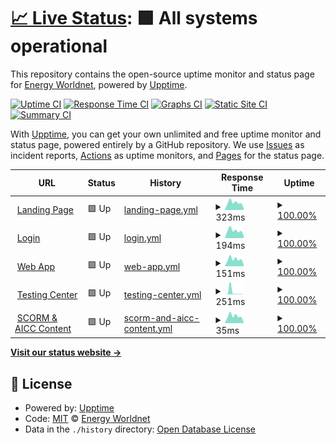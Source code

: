 # [📈 Live Status](https://status.energyworldnet.com): <!--live status--> **🟩 All systems operational**

This repository contains the open-source uptime monitor and status page for [Energy Worldnet](https://www.energyworldnet.com), powered by [Upptime](https://github.com/upptime/upptime).

[![Uptime CI](https://github.com/energyworldnet/status/workflows/Uptime%20CI/badge.svg)](https://github.com/energyworldnet/status/actions?query=workflow%3A%22Uptime+CI%22)
[![Response Time CI](https://github.com/energyworldnet/status/workflows/Response%20Time%20CI/badge.svg)](https://github.com/energyworldnet/status/actions?query=workflow%3A%22Response+Time+CI%22)
[![Graphs CI](https://github.com/energyworldnet/status/workflows/Graphs%20CI/badge.svg)](https://github.com/energyworldnet/status/actions?query=workflow%3A%22Graphs+CI%22)
[![Static Site CI](https://github.com/energyworldnet/status/workflows/Static%20Site%20CI/badge.svg)](https://github.com/energyworldnet/status/actions?query=workflow%3A%22Static+Site+CI%22)
[![Summary CI](https://github.com/energyworldnet/status/workflows/Summary%20CI/badge.svg)](https://github.com/energyworldnet/status/actions?query=workflow%3A%22Summary+CI%22)

With [Upptime](https://upptime.js.org), you can get your own unlimited and free uptime monitor and status page, powered entirely by a GitHub repository. We use [Issues](https://github.com/energyworldnet/status/issues) as incident reports, [Actions](https://github.com/energyworldnet/status/actions) as uptime monitors, and [Pages](https://status.energyworldnet.com) for the status page.

<!--start: status pages-->
<!-- This summary is generated by Upptime (https://github.com/upptime/upptime) -->
<!-- Do not edit this manually, your changes will be overwritten -->
<!-- prettier-ignore -->
| URL | Status | History | Response Time | Uptime |
| --- | ------ | ------- | ------------- | ------ |
| <img alt="" src="https://favicons.githubusercontent.com/www.energyworldnet.com" height="13"> [Landing Page](https://www.energyworldnet.com) | 🟩 Up | [landing-page.yml](https://github.com/energyworldnet/status/commits/HEAD/history/landing-page.yml) | <details><summary><img alt="Response time graph" src="./graphs/landing-page/response-time-week.png" height="20"> 323ms</summary><br><a href="https://status.energyworldnet.com/history/landing-page"><img alt="Response time 286" src="https://img.shields.io/endpoint?url=https%3A%2F%2Fraw.githubusercontent.com%2Fenergyworldnet%2Fstatus%2FHEAD%2Fapi%2Flanding-page%2Fresponse-time.json"></a><br><a href="https://status.energyworldnet.com/history/landing-page"><img alt="24-hour response time 87" src="https://img.shields.io/endpoint?url=https%3A%2F%2Fraw.githubusercontent.com%2Fenergyworldnet%2Fstatus%2FHEAD%2Fapi%2Flanding-page%2Fresponse-time-day.json"></a><br><a href="https://status.energyworldnet.com/history/landing-page"><img alt="7-day response time 323" src="https://img.shields.io/endpoint?url=https%3A%2F%2Fraw.githubusercontent.com%2Fenergyworldnet%2Fstatus%2FHEAD%2Fapi%2Flanding-page%2Fresponse-time-week.json"></a><br><a href="https://status.energyworldnet.com/history/landing-page"><img alt="30-day response time 242" src="https://img.shields.io/endpoint?url=https%3A%2F%2Fraw.githubusercontent.com%2Fenergyworldnet%2Fstatus%2FHEAD%2Fapi%2Flanding-page%2Fresponse-time-month.json"></a><br><a href="https://status.energyworldnet.com/history/landing-page"><img alt="1-year response time 286" src="https://img.shields.io/endpoint?url=https%3A%2F%2Fraw.githubusercontent.com%2Fenergyworldnet%2Fstatus%2FHEAD%2Fapi%2Flanding-page%2Fresponse-time-year.json"></a></details> | <details><summary><a href="https://status.energyworldnet.com/history/landing-page">100.00%</a></summary><a href="https://status.energyworldnet.com/history/landing-page"><img alt="All-time uptime 100.00%" src="https://img.shields.io/endpoint?url=https%3A%2F%2Fraw.githubusercontent.com%2Fenergyworldnet%2Fstatus%2FHEAD%2Fapi%2Flanding-page%2Fuptime.json"></a><br><a href="https://status.energyworldnet.com/history/landing-page"><img alt="24-hour uptime 100.00%" src="https://img.shields.io/endpoint?url=https%3A%2F%2Fraw.githubusercontent.com%2Fenergyworldnet%2Fstatus%2FHEAD%2Fapi%2Flanding-page%2Fuptime-day.json"></a><br><a href="https://status.energyworldnet.com/history/landing-page"><img alt="7-day uptime 100.00%" src="https://img.shields.io/endpoint?url=https%3A%2F%2Fraw.githubusercontent.com%2Fenergyworldnet%2Fstatus%2FHEAD%2Fapi%2Flanding-page%2Fuptime-week.json"></a><br><a href="https://status.energyworldnet.com/history/landing-page"><img alt="30-day uptime 100.00%" src="https://img.shields.io/endpoint?url=https%3A%2F%2Fraw.githubusercontent.com%2Fenergyworldnet%2Fstatus%2FHEAD%2Fapi%2Flanding-page%2Fuptime-month.json"></a><br><a href="https://status.energyworldnet.com/history/landing-page"><img alt="1-year uptime 100.00%" src="https://img.shields.io/endpoint?url=https%3A%2F%2Fraw.githubusercontent.com%2Fenergyworldnet%2Fstatus%2FHEAD%2Fapi%2Flanding-page%2Fuptime-year.json"></a></details>
| <img alt="" src="https://favicons.githubusercontent.com/auth.energyworldnet.com" height="13"> [Login](https://auth.energyworldnet.com/static/login) | 🟩 Up | [login.yml](https://github.com/energyworldnet/status/commits/HEAD/history/login.yml) | <details><summary><img alt="Response time graph" src="./graphs/login/response-time-week.png" height="20"> 194ms</summary><br><a href="https://status.energyworldnet.com/history/login"><img alt="Response time 287" src="https://img.shields.io/endpoint?url=https%3A%2F%2Fraw.githubusercontent.com%2Fenergyworldnet%2Fstatus%2FHEAD%2Fapi%2Flogin%2Fresponse-time.json"></a><br><a href="https://status.energyworldnet.com/history/login"><img alt="24-hour response time 64" src="https://img.shields.io/endpoint?url=https%3A%2F%2Fraw.githubusercontent.com%2Fenergyworldnet%2Fstatus%2FHEAD%2Fapi%2Flogin%2Fresponse-time-day.json"></a><br><a href="https://status.energyworldnet.com/history/login"><img alt="7-day response time 194" src="https://img.shields.io/endpoint?url=https%3A%2F%2Fraw.githubusercontent.com%2Fenergyworldnet%2Fstatus%2FHEAD%2Fapi%2Flogin%2Fresponse-time-week.json"></a><br><a href="https://status.energyworldnet.com/history/login"><img alt="30-day response time 157" src="https://img.shields.io/endpoint?url=https%3A%2F%2Fraw.githubusercontent.com%2Fenergyworldnet%2Fstatus%2FHEAD%2Fapi%2Flogin%2Fresponse-time-month.json"></a><br><a href="https://status.energyworldnet.com/history/login"><img alt="1-year response time 287" src="https://img.shields.io/endpoint?url=https%3A%2F%2Fraw.githubusercontent.com%2Fenergyworldnet%2Fstatus%2FHEAD%2Fapi%2Flogin%2Fresponse-time-year.json"></a></details> | <details><summary><a href="https://status.energyworldnet.com/history/login">100.00%</a></summary><a href="https://status.energyworldnet.com/history/login"><img alt="All-time uptime 99.97%" src="https://img.shields.io/endpoint?url=https%3A%2F%2Fraw.githubusercontent.com%2Fenergyworldnet%2Fstatus%2FHEAD%2Fapi%2Flogin%2Fuptime.json"></a><br><a href="https://status.energyworldnet.com/history/login"><img alt="24-hour uptime 100.00%" src="https://img.shields.io/endpoint?url=https%3A%2F%2Fraw.githubusercontent.com%2Fenergyworldnet%2Fstatus%2FHEAD%2Fapi%2Flogin%2Fuptime-day.json"></a><br><a href="https://status.energyworldnet.com/history/login"><img alt="7-day uptime 100.00%" src="https://img.shields.io/endpoint?url=https%3A%2F%2Fraw.githubusercontent.com%2Fenergyworldnet%2Fstatus%2FHEAD%2Fapi%2Flogin%2Fuptime-week.json"></a><br><a href="https://status.energyworldnet.com/history/login"><img alt="30-day uptime 100.00%" src="https://img.shields.io/endpoint?url=https%3A%2F%2Fraw.githubusercontent.com%2Fenergyworldnet%2Fstatus%2FHEAD%2Fapi%2Flogin%2Fuptime-month.json"></a><br><a href="https://status.energyworldnet.com/history/login"><img alt="1-year uptime 99.97%" src="https://img.shields.io/endpoint?url=https%3A%2F%2Fraw.githubusercontent.com%2Fenergyworldnet%2Fstatus%2FHEAD%2Fapi%2Flogin%2Fuptime-year.json"></a></details>
| <img alt="" src="https://favicons.githubusercontent.com/www.energyworldnet.com" height="13"> [Web App](https://www.energyworldnet.com/PROIINET/Login) | 🟩 Up | [web-app.yml](https://github.com/energyworldnet/status/commits/HEAD/history/web-app.yml) | <details><summary><img alt="Response time graph" src="./graphs/web-app/response-time-week.png" height="20"> 151ms</summary><br><a href="https://status.energyworldnet.com/history/web-app"><img alt="Response time 218" src="https://img.shields.io/endpoint?url=https%3A%2F%2Fraw.githubusercontent.com%2Fenergyworldnet%2Fstatus%2FHEAD%2Fapi%2Fweb-app%2Fresponse-time.json"></a><br><a href="https://status.energyworldnet.com/history/web-app"><img alt="24-hour response time 32" src="https://img.shields.io/endpoint?url=https%3A%2F%2Fraw.githubusercontent.com%2Fenergyworldnet%2Fstatus%2FHEAD%2Fapi%2Fweb-app%2Fresponse-time-day.json"></a><br><a href="https://status.energyworldnet.com/history/web-app"><img alt="7-day response time 151" src="https://img.shields.io/endpoint?url=https%3A%2F%2Fraw.githubusercontent.com%2Fenergyworldnet%2Fstatus%2FHEAD%2Fapi%2Fweb-app%2Fresponse-time-week.json"></a><br><a href="https://status.energyworldnet.com/history/web-app"><img alt="30-day response time 113" src="https://img.shields.io/endpoint?url=https%3A%2F%2Fraw.githubusercontent.com%2Fenergyworldnet%2Fstatus%2FHEAD%2Fapi%2Fweb-app%2Fresponse-time-month.json"></a><br><a href="https://status.energyworldnet.com/history/web-app"><img alt="1-year response time 218" src="https://img.shields.io/endpoint?url=https%3A%2F%2Fraw.githubusercontent.com%2Fenergyworldnet%2Fstatus%2FHEAD%2Fapi%2Fweb-app%2Fresponse-time-year.json"></a></details> | <details><summary><a href="https://status.energyworldnet.com/history/web-app">100.00%</a></summary><a href="https://status.energyworldnet.com/history/web-app"><img alt="All-time uptime 99.90%" src="https://img.shields.io/endpoint?url=https%3A%2F%2Fraw.githubusercontent.com%2Fenergyworldnet%2Fstatus%2FHEAD%2Fapi%2Fweb-app%2Fuptime.json"></a><br><a href="https://status.energyworldnet.com/history/web-app"><img alt="24-hour uptime 100.00%" src="https://img.shields.io/endpoint?url=https%3A%2F%2Fraw.githubusercontent.com%2Fenergyworldnet%2Fstatus%2FHEAD%2Fapi%2Fweb-app%2Fuptime-day.json"></a><br><a href="https://status.energyworldnet.com/history/web-app"><img alt="7-day uptime 100.00%" src="https://img.shields.io/endpoint?url=https%3A%2F%2Fraw.githubusercontent.com%2Fenergyworldnet%2Fstatus%2FHEAD%2Fapi%2Fweb-app%2Fuptime-week.json"></a><br><a href="https://status.energyworldnet.com/history/web-app"><img alt="30-day uptime 100.00%" src="https://img.shields.io/endpoint?url=https%3A%2F%2Fraw.githubusercontent.com%2Fenergyworldnet%2Fstatus%2FHEAD%2Fapi%2Fweb-app%2Fuptime-month.json"></a><br><a href="https://status.energyworldnet.com/history/web-app"><img alt="1-year uptime 99.90%" src="https://img.shields.io/endpoint?url=https%3A%2F%2Fraw.githubusercontent.com%2Fenergyworldnet%2Fstatus%2FHEAD%2Fapi%2Fweb-app%2Fuptime-year.json"></a></details>
| <img alt="" src="https://favicons.githubusercontent.com/www.energyworldnet.com" height="13"> [Testing Center](https://www.energyworldnet.com/TestCenter/Complete) | 🟩 Up | [testing-center.yml](https://github.com/energyworldnet/status/commits/HEAD/history/testing-center.yml) | <details><summary><img alt="Response time graph" src="./graphs/testing-center/response-time-week.png" height="20"> 251ms</summary><br><a href="https://status.energyworldnet.com/history/testing-center"><img alt="Response time 549" src="https://img.shields.io/endpoint?url=https%3A%2F%2Fraw.githubusercontent.com%2Fenergyworldnet%2Fstatus%2FHEAD%2Fapi%2Ftesting-center%2Fresponse-time.json"></a><br><a href="https://status.energyworldnet.com/history/testing-center"><img alt="24-hour response time 4" src="https://img.shields.io/endpoint?url=https%3A%2F%2Fraw.githubusercontent.com%2Fenergyworldnet%2Fstatus%2FHEAD%2Fapi%2Ftesting-center%2Fresponse-time-day.json"></a><br><a href="https://status.energyworldnet.com/history/testing-center"><img alt="7-day response time 251" src="https://img.shields.io/endpoint?url=https%3A%2F%2Fraw.githubusercontent.com%2Fenergyworldnet%2Fstatus%2FHEAD%2Fapi%2Ftesting-center%2Fresponse-time-week.json"></a><br><a href="https://status.energyworldnet.com/history/testing-center"><img alt="30-day response time 395" src="https://img.shields.io/endpoint?url=https%3A%2F%2Fraw.githubusercontent.com%2Fenergyworldnet%2Fstatus%2FHEAD%2Fapi%2Ftesting-center%2Fresponse-time-month.json"></a><br><a href="https://status.energyworldnet.com/history/testing-center"><img alt="1-year response time 549" src="https://img.shields.io/endpoint?url=https%3A%2F%2Fraw.githubusercontent.com%2Fenergyworldnet%2Fstatus%2FHEAD%2Fapi%2Ftesting-center%2Fresponse-time-year.json"></a></details> | <details><summary><a href="https://status.energyworldnet.com/history/testing-center">100.00%</a></summary><a href="https://status.energyworldnet.com/history/testing-center"><img alt="All-time uptime 100.00%" src="https://img.shields.io/endpoint?url=https%3A%2F%2Fraw.githubusercontent.com%2Fenergyworldnet%2Fstatus%2FHEAD%2Fapi%2Ftesting-center%2Fuptime.json"></a><br><a href="https://status.energyworldnet.com/history/testing-center"><img alt="24-hour uptime 100.00%" src="https://img.shields.io/endpoint?url=https%3A%2F%2Fraw.githubusercontent.com%2Fenergyworldnet%2Fstatus%2FHEAD%2Fapi%2Ftesting-center%2Fuptime-day.json"></a><br><a href="https://status.energyworldnet.com/history/testing-center"><img alt="7-day uptime 100.00%" src="https://img.shields.io/endpoint?url=https%3A%2F%2Fraw.githubusercontent.com%2Fenergyworldnet%2Fstatus%2FHEAD%2Fapi%2Ftesting-center%2Fuptime-week.json"></a><br><a href="https://status.energyworldnet.com/history/testing-center"><img alt="30-day uptime 100.00%" src="https://img.shields.io/endpoint?url=https%3A%2F%2Fraw.githubusercontent.com%2Fenergyworldnet%2Fstatus%2FHEAD%2Fapi%2Ftesting-center%2Fuptime-month.json"></a><br><a href="https://status.energyworldnet.com/history/testing-center"><img alt="1-year uptime 100.00%" src="https://img.shields.io/endpoint?url=https%3A%2F%2Fraw.githubusercontent.com%2Fenergyworldnet%2Fstatus%2FHEAD%2Fapi%2Ftesting-center%2Fuptime-year.json"></a></details>
| <img alt="" src="https://favicons.githubusercontent.com/www.energyworldnet.com" height="13"> [SCORM & AICC Content](https://www.energyworldnet.com/RusticiEngine/defaultui/version.aspx) | 🟩 Up | [scorm-and-aicc-content.yml](https://github.com/energyworldnet/status/commits/HEAD/history/scorm-and-aicc-content.yml) | <details><summary><img alt="Response time graph" src="./graphs/scorm-and-aicc-content/response-time-week.png" height="20"> 35ms</summary><br><a href="https://status.energyworldnet.com/history/scorm-and-aicc-content"><img alt="Response time 49" src="https://img.shields.io/endpoint?url=https%3A%2F%2Fraw.githubusercontent.com%2Fenergyworldnet%2Fstatus%2FHEAD%2Fapi%2Fscorm-and-aicc-content%2Fresponse-time.json"></a><br><a href="https://status.energyworldnet.com/history/scorm-and-aicc-content"><img alt="24-hour response time 4" src="https://img.shields.io/endpoint?url=https%3A%2F%2Fraw.githubusercontent.com%2Fenergyworldnet%2Fstatus%2FHEAD%2Fapi%2Fscorm-and-aicc-content%2Fresponse-time-day.json"></a><br><a href="https://status.energyworldnet.com/history/scorm-and-aicc-content"><img alt="7-day response time 35" src="https://img.shields.io/endpoint?url=https%3A%2F%2Fraw.githubusercontent.com%2Fenergyworldnet%2Fstatus%2FHEAD%2Fapi%2Fscorm-and-aicc-content%2Fresponse-time-week.json"></a><br><a href="https://status.energyworldnet.com/history/scorm-and-aicc-content"><img alt="30-day response time 25" src="https://img.shields.io/endpoint?url=https%3A%2F%2Fraw.githubusercontent.com%2Fenergyworldnet%2Fstatus%2FHEAD%2Fapi%2Fscorm-and-aicc-content%2Fresponse-time-month.json"></a><br><a href="https://status.energyworldnet.com/history/scorm-and-aicc-content"><img alt="1-year response time 49" src="https://img.shields.io/endpoint?url=https%3A%2F%2Fraw.githubusercontent.com%2Fenergyworldnet%2Fstatus%2FHEAD%2Fapi%2Fscorm-and-aicc-content%2Fresponse-time-year.json"></a></details> | <details><summary><a href="https://status.energyworldnet.com/history/scorm-and-aicc-content">100.00%</a></summary><a href="https://status.energyworldnet.com/history/scorm-and-aicc-content"><img alt="All-time uptime 100.00%" src="https://img.shields.io/endpoint?url=https%3A%2F%2Fraw.githubusercontent.com%2Fenergyworldnet%2Fstatus%2FHEAD%2Fapi%2Fscorm-and-aicc-content%2Fuptime.json"></a><br><a href="https://status.energyworldnet.com/history/scorm-and-aicc-content"><img alt="24-hour uptime 100.00%" src="https://img.shields.io/endpoint?url=https%3A%2F%2Fraw.githubusercontent.com%2Fenergyworldnet%2Fstatus%2FHEAD%2Fapi%2Fscorm-and-aicc-content%2Fuptime-day.json"></a><br><a href="https://status.energyworldnet.com/history/scorm-and-aicc-content"><img alt="7-day uptime 100.00%" src="https://img.shields.io/endpoint?url=https%3A%2F%2Fraw.githubusercontent.com%2Fenergyworldnet%2Fstatus%2FHEAD%2Fapi%2Fscorm-and-aicc-content%2Fuptime-week.json"></a><br><a href="https://status.energyworldnet.com/history/scorm-and-aicc-content"><img alt="30-day uptime 100.00%" src="https://img.shields.io/endpoint?url=https%3A%2F%2Fraw.githubusercontent.com%2Fenergyworldnet%2Fstatus%2FHEAD%2Fapi%2Fscorm-and-aicc-content%2Fuptime-month.json"></a><br><a href="https://status.energyworldnet.com/history/scorm-and-aicc-content"><img alt="1-year uptime 100.00%" src="https://img.shields.io/endpoint?url=https%3A%2F%2Fraw.githubusercontent.com%2Fenergyworldnet%2Fstatus%2FHEAD%2Fapi%2Fscorm-and-aicc-content%2Fuptime-year.json"></a></details>

<!--end: status pages-->

[**Visit our status website →**](https://status.energyworldnet.com)

## 📄 License

- Powered by: [Upptime](https://github.com/upptime/upptime)
- Code: [MIT](./LICENSE) © [Energy Worldnet](https://www.energyworldnet.com)
- Data in the `./history` directory: [Open Database License](https://opendatacommons.org/licenses/odbl/1-0/)
